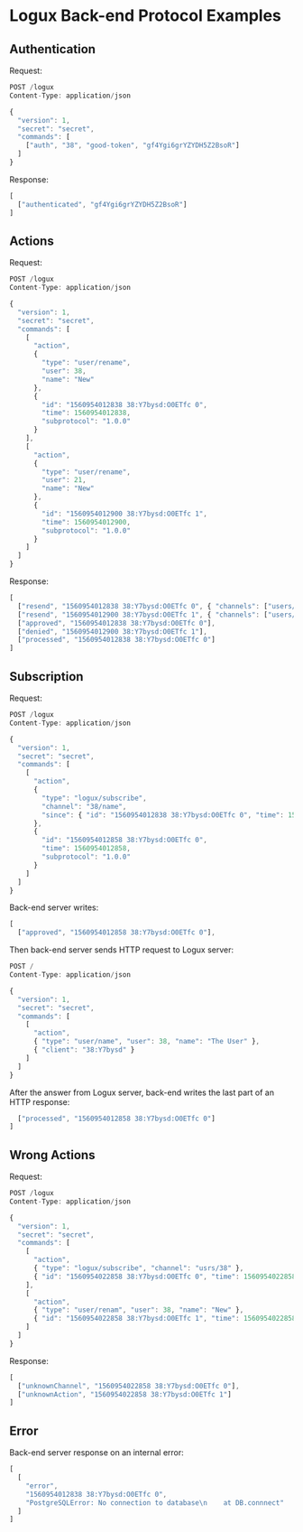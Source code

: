 # Logux Back-end Protocol Examples

## Authentication

Request:

```js
POST /logux
Content-Type: application/json

{
  "version": 1,
  "secret": "secret",
  "commands": [
    ["auth", "38", "good-token", "gf4Ygi6grYZYDH5Z2BsoR"]
  ]
}
```

Response:

```js
[
  ["authenticated", "gf4Ygi6grYZYDH5Z2BsoR"]
]
```

## Actions

Request:

```js
POST /logux
Content-Type: application/json

{
  "version": 1,
  "secret": "secret",
  "commands": [
    [
      "action",
      {
        "type": "user/rename",
        "user": 38,
        "name": "New"
      },
      {
        "id": "1560954012838 38:Y7bysd:O0ETfc 0",
        "time": 1560954012838,
        "subprotocol": "1.0.0"
      }
    ],
    [
      "action",
      {
        "type": "user/rename",
        "user": 21,
        "name": "New"
      },
      {
        "id": "1560954012900 38:Y7bysd:O0ETfc 1",
        "time": 1560954012900,
        "subprotocol": "1.0.0"
      }
    ]
  ]
}
```

Response:

```js
[
  ["resend", "1560954012838 38:Y7bysd:O0ETfc 0", { "channels": ["users/38"] }],
  ["resend", "1560954012900 38:Y7bysd:O0ETfc 1", { "channels": ["users/21"] }],
  ["approved", "1560954012838 38:Y7bysd:O0ETfc 0"],
  ["denied", "1560954012900 38:Y7bysd:O0ETfc 1"],
  ["processed", "1560954012838 38:Y7bysd:O0ETfc 0"]
]
```

## Subscription

Request:

```js
POST /logux
Content-Type: application/json

{
  "version": 1,
  "secret": "secret",
  "commands": [
    [
      "action",
      {
        "type": "logux/subscribe",
        "channel": "38/name",
        "since": { "id": "1560954012838 38:Y7bysd:O0ETfc 0", "time": 1560954012838 }
      },
      {
        "id": "1560954012858 38:Y7bysd:O0ETfc 0",
        "time": 1560954012858,
        "subprotocol": "1.0.0"
      }
    ]
  ]
}
```

Back-end server writes:

```js
[
  ["approved", "1560954012858 38:Y7bysd:O0ETfc 0"],
```

Then back-end server sends HTTP request to Logux server:

```js
POST /
Content-Type: application/json

{
  "version": 1,
  "secret": "secret",
  "commands": [
    [
      "action",
      { "type": "user/name", "user": 38, "name": "The User" },
      { "client": "38:Y7bysd" }
    ]
  ]
}
```

After the answer from Logux server, back-end writes the last part of an HTTP response:

```js
  ["processed", "1560954012858 38:Y7bysd:O0ETfc 0"]
]
```


## Wrong Actions

Request:

```js
POST /logux
Content-Type: application/json

{
  "version": 1,
  "secret": "secret",
  "commands": [
    [
      "action",
      { "type": "logux/subscribe", "channel": "usrs/38" },
      { "id": "1560954022858 38:Y7bysd:O0ETfc 0", "time": 1560954022858 }
    ],
    [
      "action",
      { "type": "user/renam", "user": 38, "name": "New" },
      { "id": "1560954022858 38:Y7bysd:O0ETfc 1", "time": 1560954022858 }
    ]
  ]
}
```

Response:

```js
[
  ["unknownChannel", "1560954022858 38:Y7bysd:O0ETfc 0"],
  ["unknownAction", "1560954022858 38:Y7bysd:O0ETfc 1"]
]
```


## Error

Back-end server response on an internal error:

```js
[
  [
    "error",
    "1560954012838 38:Y7bysd:O0ETfc 0",
    "PostgreSQLError: No connection to database\n    at DB.connnect"
  ]
]
```
